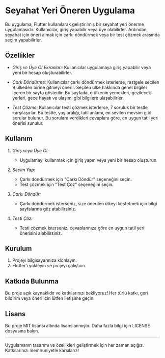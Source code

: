 # Seyahat Yeri Öneren Uygulama

Bu uygulama, Flutter kullanılarak geliştirilmiş bir seyahat yeri önerme uygulamasıdır. Kullanıcılar, giriş yapabilir veya üye olabilirler. Ardından, seyahat için öneri almak için çarkı döndürmek veya bir test çözmek arasında seçim yapabilirler.

## Özellikler

- *Giriş ve Üye Ol Ekranları:* Kullanıcılar uygulamaya giriş yapabilir veya yeni bir hesap oluşturabilirler.
  
- *Çark Döndürme:* Kullanıcılar çarkı döndürmek isterlerse, rastgele seçilen 9 ülkeden birine gitmeyi önerir. Seçilen ülke hakkında genel bilgiler içeren bir sayfa gösterilir. Bu sayfada, o ülkenin yemekleri, gezilecek yerleri, gece hayatı ve ulaşımı gibi bilgilere ulaşabilirler.
  
- *Test Çözme:* Kullanıcılar testi çözmek isterlerse, 7 soruluk bir testle karşılaşırlar. Bu testte, yaş aralığı, tatil anlamı, en sevilen mevsim gibi sorular bulunur. Bu sorulara verdikleri cevaplara göre, en uygun tatil yeri önerisi sunulur.

## Kullanım

1. *Giriş veya Üye Ol:*
   - Uygulamayı kullanmak için giriş yapın veya yeni bir hesap oluşturun.

2. *Seçim Yap:*
   - Çarkı döndürmek için "Çarkı Döndür" seçeneğini seçin.
   - Test çözmek için "Test Çöz" seçeneğini seçin.

3. *Çarkı Döndür:*
   - Çarkı döndürmek isterseniz, size önerilen ülkeyi keşfetmek için bilgi sayfalarına göz atabilirsiniz.

4. *Testi Çöz:*
   - Testi çözmek isterseniz, cevaplarınıza göre en uygun tatil yeri önerisini alabilirsiniz.

## Kurulum

1. Projeyi bilgisayarınıza klonlayın.
2. Flutter'ı yükleyin ve projeyi çalıştırın.

## Katkıda Bulunma

Bu proje açık kaynaklıdır ve katkılarınızı bekliyoruz! Her türlü katkı, geri bildirim veya öneri için lütfen iletişime geçin.

## Lisans

Bu proje MIT lisansı altında lisanslanmıştır. Daha fazla bilgi için LICENSE dosyasına bakın.

---

Uygulamanın tasarımı ve özellikleri geliştirmek için her zaman açığız. Katkılarınızı memnuniyetle karşılarız!
